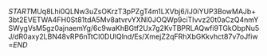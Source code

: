 $START$MUq8Lhi0QLNw3uZsOKrzT3pPZgT4m1LXVbj6/iJ0iYUP3BowMAJb+3bt2EVETWA4FH0St81tdA5Mv8atvrvYXNl0JOQWp9ciTIvvz20t0aCzQ4nmYSWygVsM5gz0ajnaemYg/6c9waKhBGtf2Ux7g2KvTBPRLAQwfi9TGkObpNu5J/dR0axy2LBN48vRP6nTtCI0DUlQlnd/Es/XmejZ2qFRhXbGKkvhct87v7oJfiw=$END$